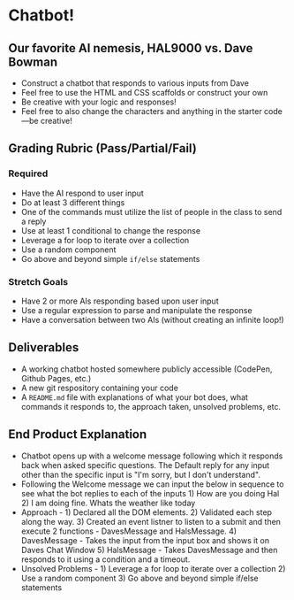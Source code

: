 # Chatbot!

## Our favorite AI nemesis, HAL9000 vs. Dave Bowman

* Construct a chatbot that responds to various inputs from Dave
* Feel free to use the HTML and CSS scaffolds or construct your own
* Be creative with your logic and responses!
* Feel free to also change the characters and anything in the starter code—be creative!

## Grading Rubric (Pass/Partial/Fail)

### Required

* Have the AI respond to user input
* Do at least 3 different things
* One of the commands must utilize the list of people in the class to send a reply
* Use at least 1 conditional to change the response
* Leverage a for loop to iterate over a collection
* Use a random component
* Go above and beyond simple `if/else` statements

### Stretch Goals

* Have 2 or more AIs responding based upon user input
* Use a regular expression to parse and manipulate the response
* Have a conversation between two AIs (without creating an infinite loop!)

## Deliverables

* A working chatbot hosted somewhere publicly accessible (CodePen, Github Pages, etc.)
* A new git respository containing your code
* A `README.md` file with explanations of what your bot does, what commands it responds to, the approach taken, unsolved problems, etc.


## End Product Explanation
* Chatbot opens up with a welcome message following which it responds back when asked specific questions. The Default reply for any input other than the specific input is "I'm sorry, but I don't understand".
* Following the Welcome message we can input the below in sequence to see what the bot replies to each of the inputs
		1) How are you doing Hal
		2) I am doing fine. Whats the weather like today 
* Approach - 
		1) Declared all the DOM elements.
		2) Validated each step along the way.
		3) Created an event listner to listen to a  submit and then execute 2 functions - DavesMessage and HalsMessage.
		4) DavesMessage - Takes the input from the input box and shows it on Daves Chat Window
		5) HalsMessage - Takes DavesMessage and then responds to it using a condition and a timeout. 
* Unsolved Problems - 
		1) Leverage a for loop to iterate over a collection
		2) Use a random component
		3) Go above and beyond simple if/else statements

